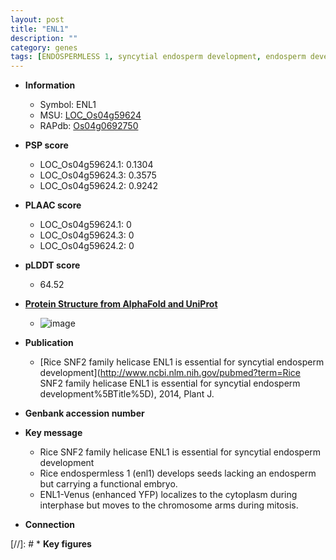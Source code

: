```yaml
---
layout: post
title: "ENL1"
description: ""
category: genes
tags: [ENDOSPERMLESS 1, syncytial endosperm development, endosperm development, endosperm, cytoplasm, mitosis]
---
```


* **Information**  
    + Symbol: ENL1  
    + MSU: [LOC_Os04g59624](http://rice.plantbiology.msu.edu/cgi-bin/ORF_infopage.cgi?orf=LOC_Os04g59624)  
    + RAPdb: [Os04g0692750](http://rapdb.dna.affrc.go.jp/viewer/gbrowse_details/irgsp1?name=Os04g0692750)  

* **PSP score**  
    + LOC_Os04g59624.1: 0.1304 
    + LOC_Os04g59624.3: 0.3575 
    + LOC_Os04g59624.2: 0.9242 

* **PLAAC score**  
    + LOC_Os04g59624.1: 0 
    + LOC_Os04g59624.3: 0 
    + LOC_Os04g59624.2: 0 

* **pLDDT score**
    + 64.52

* **[Protein Structure from AlphaFold and UniProt](https://www.uniprot.org/uniprotkb/A0A0P0WGX7/entry#structure)**
    + ![image](https://ricepsp.github.io/images/A/AF-A0A0P0WGX7-F1.png)

* **Publication**  
    + [Rice SNF2 family helicase ENL1 is essential for syncytial endosperm development](http://www.ncbi.nlm.nih.gov/pubmed?term=Rice SNF2 family helicase ENL1 is essential for syncytial endosperm development%5BTitle%5D), 2014, Plant J.

* **Genbank accession number**  

* **Key message**  
    + Rice SNF2 family helicase ENL1 is essential for syncytial endosperm development
    + Rice endospermless 1 (enl1) develops seeds lacking an endosperm but carrying a functional embryo.
    + ENL1-Venus (enhanced YFP) localizes to the cytoplasm during interphase but moves to the chromosome arms during mitosis.

* **Connection**  

[//]: # * **Key figures**  


